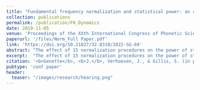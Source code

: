 ```yaml
---
title: "Fundamental frequency normalization and statistical power: an assessment of 15 normalizing techniques"
collection: publications
permalink: /publication/F0_Dynamics
date: 2019-11-05
venue: 'Proceedings of the XXth International Congress of Phonetic Sciences'
paperurl: '/files/Norm_Full Paper.pdf'
link: 'https://doi.org/10.21827/32.8310/2022-SG-69'
abstract: "The effect of 15 normalization procedures on the power of statistical tests is assessed. The difference in the F0 in Hz between the high and low vowels (N=1471), i.e. the intrinsic vowel pitch, produced by 47 native speakers of Dutch was assessed by means of a t-test. The same test was applied to the F0 values normalized by means of 15 conventional procedures. The power of the tests was registered to assess the effect of the normalization procedures. The results show that statistical power is influenced by applying normalization, but the difference in power of the procedures is levelled out as a function of the number of observations. The effects of the normalization procedures are interpreted in terms of how the variability of the data is accounted for."
excerpt:  "The effect of 15 normalization procedures on the power of statistical tests is assessed. The difference in the F0 in Hz between the high and low vowels (N=1471), i.e. the intrinsic vowel pitch, produced by 47 native speakers of Dutch was assessed by means of a t-test. The same test was applied to the F0 values normalized by means of 15 conventional procedures. The power of the tests was registered to assess the effect of the normalization procedures. The results show that statistical power is influenced by applying normalization, but the difference in power of the procedures is levelled out as a function of the number of observations. The effects of the normalization procedures are interpreted in terms of how the variability of the data is accounted for."
citation: '<b>Genette</b>, <b>J.</b>, Verhoeven, J., & Gillis, S. (in press). Fundamental frequency normalization and statistical power: an assessment of 15 normalizing techniques. In <i>Proceedings of the XXth International Congress of Phonetic Sciences</i>.'
pubtype: 'conf paper'
header:
  teaser: "/images/research/hearing.png"
---
```

